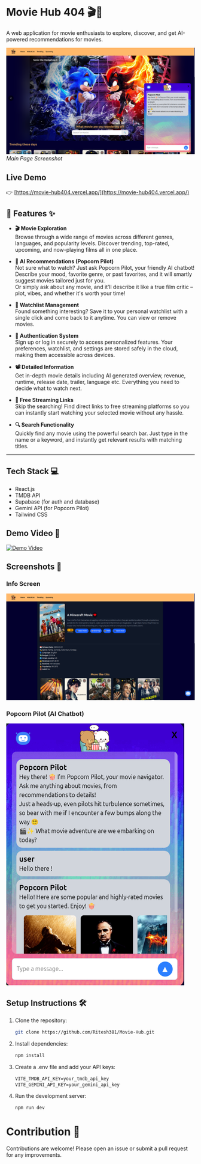 # Movie Hub 404 🎬🍿

A web application for movie enthusiasts to explore, discover, and get AI-powered recommendations for movies.

![Main Page](./src/assets/ReadmeImages/image.png)
_Main Page Screenshot_

## Live Demo

👉 [https://movie-hub404.vercel.app/](https://movie-hub404.vercel.app/)

## 🚀 Features ✨

- **🎬 Movie Exploration**  
  Browse through a wide range of movies across different genres, languages, and popularity levels. Discover trending, top-rated, upcoming, and now-playing films all in one place.

- **🤖 AI Recommendations (Popcorn Pilot)**  
  Not sure what to watch? Just ask Popcorn Pilot, your friendly AI chatbot! Describe your mood, favorite genre, or past favorites, and it will smartly suggest movies tailored just for you.  
  Or simply ask about any movie, and it’ll describe it like a true film critic – plot, vibes, and whether it's worth your time!

- **📌 Watchlist Management**  
  Found something interesting? Save it to your personal watchlist with a single click and come back to it anytime. You can view or remove movies.

- **🔐 Authentication System**  
  Sign up or log in securely to access personalized features. Your preferences, watchlist, and settings are stored safely in the cloud, making them accessible across devices.

- **📽️ Detailed Information**  
  Get in-depth movie details including AI generated overview, revenue, runtime, release date, trailer, language etc. Everything you need to decide what to watch next.

- **🎥 Free Streaming Links**  
  Skip the searching! Find direct links to free streaming platforms so you can instantly start watching your selected movie without any hassle.

- **🔍 Search Functionality**  
  Quickly find any movie using the powerful search bar. Just type in the name or a keyword, and instantly get relevant results with matching titles.

---
## Tech Stack 💻

- React.js
- TMDB API
- Supabase (for auth and database)
- Gemini API (for Popcorn Pilot)
- Tailwind CSS

## Demo Video 🎥

[![Demo Video](https://img.youtube.com/vi/yfRJAPOVJPY/0.jpg)](https://youtu.be/yfRJAPOVJPY?si=CsGf5JSeSJ6Ps_Ta)

## Screenshots 📸

### Info Screen

![Info Screen](./src/assets/ReadmeImages/image-2.png)

### Popcorn Pilot (AI Chatbot)

![Popcorn Pilot](./src/assets/ReadmeImages/image-3.png)

## Setup Instructions 🛠️

1. Clone the repository:
   ```bash
   git clone https://github.com/Ritesh381/Movie-Hub.git
   ```

2. Install dependencies:
    ```bash
    npm install
    ```

3. Create a .env file and add your API keys:
    ```
    VITE_TMDB_API_KEY=your_tmdb_api_key
    VITE_GEMINI_API_KEY=your_gemini_api_key
    ```

4. Run the development server:
    ```bash
    npm run dev 
    ```

# Contribution 🤝
Contributions are welcome! Please open an issue or submit a pull request for any improvements.

